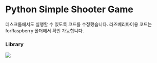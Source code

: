 # Python Simple Shooter Game

데스크톱에서도 실행할 수 있도록 코드를 수정했습니다.
라즈베리파이용 코드는 forRaspberry 폴더에서 확인 가능합니다.

### Library
<img src="https://user-images.githubusercontent.com/67512011/122669969-94002a00-d1fa-11eb-991b-60af09d870fc.gif">
